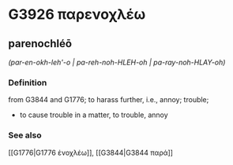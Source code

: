# G3926 παρενοχλέω

## parenochléō

_(par-en-okh-leh'-o | pa-reh-noh-HLEH-oh | pa-ray-noh-HLAY-oh)_

### Definition

from G3844 and G1776; to harass further, i.e., annoy; trouble; 

- to cause trouble in a matter, to trouble, annoy

### See also

[[G1776|G1776 ἐνοχλέω]], [[G3844|G3844 παρά]]
